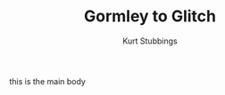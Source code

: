 ---
layout: default
title: Gormley to Glitch
image: http://placehold.it/500x400
author: Kurt Stubbings
tagline: Glitch Art
categories: installation
body: this is the main body
---
